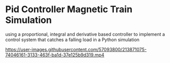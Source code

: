   # Pid Controller Magnetic Train Simulation
using a proportional, integral and derivative based controller to implement a control system that catches a falling load in a Python simulation

https://user-images.githubusercontent.com/57093800/213871075-74046161-3133-463f-ba1d-37e125b9d319.mp4



